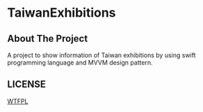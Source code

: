 # TaiwanExhibitions

## About The Project

A project to show information of Taiwan exhibitions by using swift programming language and MVVM design pattern.

## LICENSE

[WTFPL](http://www.wtfpl.net/)
